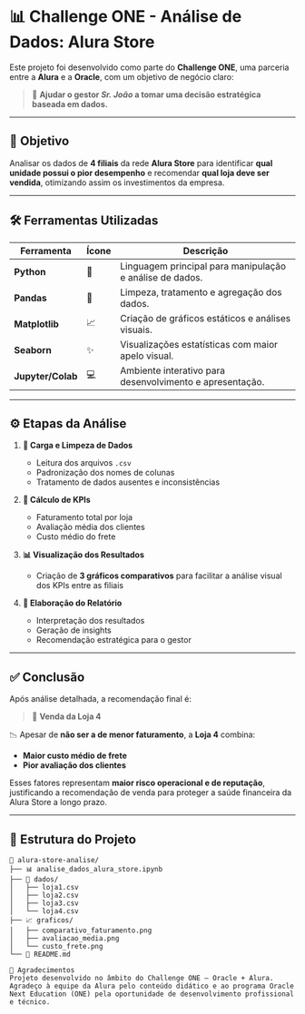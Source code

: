 # 📊 **Challenge ONE - Análise de Dados: Alura Store**

Este projeto foi desenvolvido como parte do **Challenge ONE**, uma parceria entre a **Alura** e a **Oracle**, com um objetivo de negócio claro:

> 🧠 **Ajudar o gestor *Sr. João* a tomar uma decisão estratégica baseada em dados.**

---

## 🎯 **Objetivo**

Analisar os dados de **4 filiais** da rede **Alura Store** para identificar **qual unidade possui o pior desempenho** e recomendar **qual loja deve ser vendida**, otimizando assim os investimentos da empresa.

---

## 🛠️ **Ferramentas Utilizadas**

| Ferramenta        | Ícone | Descrição                                                     |
|-------------------|-------|---------------------------------------------------------------|
| **Python**        | 🐍    | Linguagem principal para manipulação e análise de dados.       |
| **Pandas**        | 🐼    | Limpeza, tratamento e agregação dos dados.                    |
| **Matplotlib**    | 📈    | Criação de gráficos estáticos e análises visuais.             |
| **Seaborn**       | ✨    | Visualizações estatísticas com maior apelo visual.            |
| **Jupyter/Colab** | 💻    | Ambiente interativo para desenvolvimento e apresentação.       |

---

## ⚙️ **Etapas da Análise**

1. **🔌 Carga e Limpeza de Dados**  
   - Leitura dos arquivos `.csv`  
   - Padronização dos nomes de colunas  
   - Tratamento de dados ausentes e inconsistências  

2. **🧮 Cálculo de KPIs**  
   - Faturamento total por loja  
   - Avaliação média dos clientes  
   - Custo médio do frete  

3. **📊 Visualização dos Resultados**  
   - Criação de **3 gráficos comparativos** para facilitar a análise visual dos KPIs entre as filiais

4. **📝 Elaboração do Relatório**  
   - Interpretação dos resultados  
   - Geração de insights  
   - Recomendação estratégica para o gestor  

---

## ✅ **Conclusão**

Após análise detalhada, a recomendação final é:

> 🔻 **Venda da Loja 4**

📉 Apesar de **não ser a de menor faturamento**, a **Loja 4** combina:

- **Maior custo médio de frete**
- **Pior avaliação dos clientes**

Esses fatores representam **maior risco operacional e de reputação**, justificando a recomendação de venda para proteger a saúde financeira da Alura Store a longo prazo.

---

## 📂 **Estrutura do Projeto**

```text
📁 alura-store-analise/
├── 📊 analise_dados_alura_store.ipynb
├── 📄 dados/
│   ├── loja1.csv
│   ├── loja2.csv
│   ├── loja3.csv
│   └── loja4.csv
├── 📈 graficos/
│   ├── comparativo_faturamento.png
│   ├── avaliacao_media.png
│   └── custo_frete.png
└── 📃 README.md

🙌 Agradecimentos
Projeto desenvolvido no âmbito do Challenge ONE – Oracle + Alura.
Agradeço à equipe da Alura pelo conteúdo didático e ao programa Oracle Next Education (ONE) pela oportunidade de desenvolvimento profissional e técnico.
